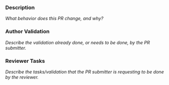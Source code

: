 ### Description 

<!-- https://confluentinc.atlassian.net/browse/DEVX- -->

_What behavior does this PR change, and why?_


### Author Validation

_Describe the validation already done, or needs to be done, by the PR submitter._

<!-- Uncomment any of the following that are required -->
<!-- - [ ] Documentation -->
<!-- - [ ] ccloud -->
<!-- - [ ] ccloud/beginner-cloud -->
<!-- - [ ] ccloud/ccloud-stack -->
<!-- - [ ] clickstream -->
<!-- - [ ] clients/avro -->
<!-- - [ ] clients/cloud -->
<!-- - [ ] cloud-etl -->
<!-- - [ ] connect-streams-pipeline -->
<!-- - [ ] cp-quickstart -->
<!-- - [ ] microservices-orders -->
<!-- - [ ] multi-datacenter -->
<!-- - [ ] multiregion -->
<!-- - [ ] music -->
<!-- - [ ] replicator-schema-translation -->
<!-- - [ ] replicator-security -->
<!-- - [ ] security/rbac -->
<!-- - [ ] security/secret-protection -->


### Reviewer Tasks

_Describe the tasks/validation that the PR submitter is requesting to be done by the reviewer._

<!-- Uncomment any of the following that are required -->
<!-- - [ ] Documentation -->
<!-- - [ ] ccloud -->
<!-- - [ ] ccloud/beginner-cloud -->
<!-- - [ ] ccloud/ccloud-stack -->
<!-- - [ ] clickstream -->
<!-- - [ ] clients/avro -->
<!-- - [ ] clients/cloud -->
<!-- - [ ] cloud-etl -->
<!-- - [ ] connect-streams-pipeline -->
<!-- - [ ] cp-quickstart -->
<!-- - [ ] microservices-orders -->
<!-- - [ ] multi-datacenter -->
<!-- - [ ] multiregion -->
<!-- - [ ] music -->
<!-- - [ ] replicator-schema-translation -->
<!-- - [ ] replicator-security -->
<!-- - [ ] security/rbac -->
<!-- - [ ] security/secret-protection -->
